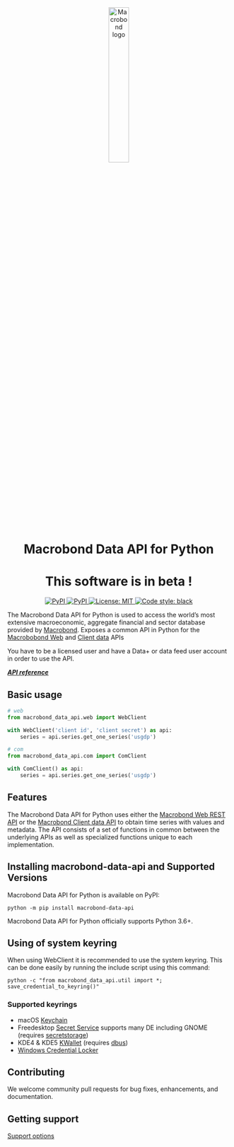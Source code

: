 <div align="center">
    <a href="https://www.macrobond.com/">
        <picture>
          <source media="(prefers-color-scheme: dark)" srcset="https://macrobond.github.io/macrobond-data-api/assets/Macrobond_logo_White.svg">
          <img loading="lazy" aria-roledescription="brand logo" alt="Macrobond logo" src="https://macrobond.github.io/macrobond-data-api/assets/Macrobond_logo_Black.svg" width="30%">
        </picture>
    </a>
</div>

<h1 align="center">Macrobond Data API for Python</h1>

<h1 align="center">This software is in beta !</h1>

<p align="center">
<a href="https://pypi.org/project/macrobond-data-api/">
    <img alt="PyPI" src="https://img.shields.io/pypi/v/macrobond-data-api">
</a>
<a href="https://pypi.org/project/macrobond-data-api/">
    <img alt="PyPI" src="https://img.shields.io/pypi/pyversions/macrobond-data-api.svg">
</a>
<!--
<a href="https://github.com/macrobond/macrobond-data-api/actions?query=workflow%3A%22tests%22">
    <img alt="PyPI" src="https://github.com/macrobond/macrobond-data-api/workflows/tests/badge.svg">
</a>
-->
<a href="https://github.com/macrobond-data-api/black/blob/main/LICENSE">
    <img alt="License: MIT" src="https://black.readthedocs.io/en/stable/_static/license.svg">
</a>
<!--
<a href="https://pepy.tech/project/macrobond-data-api"><img alt="Downloads" src="https://pepy.tech/badge/macrobond-data-api">
</a>
-->
<a href="https://github.com/psf/black"><img alt="Code style: black" src="https://img.shields.io/badge/code%20style-black-000000.svg">
</a>
</p>


The Macrobond Data API for Python is used to access the world’s most extensive macroeconomic, aggregate financial and sector database provided by [Macrobond](http://www.macrobond.com).
Exposes a common API in Python for the [Macrobobond Web](https://help.macrobond.com/technical-information/the-macrobond-data-web-api-feed/) and [Client data](https://help.macrobond.com/technical-information/the-macrobond-api-for-python/) APIs

You have to be a licensed user and have a Data+ or data feed user account in order to use the API.

[***API reference***](https://macrobond.github.io/macrobond-data-api/)

## Basic usage

```python
# web
from macrobond_data_api.web import WebClient

with WebClient('client id', 'client secret') as api:
    series = api.series.get_one_series('usgdp')

# com
from macrobond_data_api.com import ComClient

with ComClient() as api:
    series = api.series.get_one_series('usgdp')
```

## Features

The Macrobond Data API for Python uses either the [Macrobond Web REST API](https://help.macrobond.com/technical-information/the-macrobond-data-web-api-feed/) or the [Macrobond Client data API](https://help.macrobond.com/technical-information/the-macrobond-api-for-python/) to obtain time series with values and metadata.
The API consists of a set of functions in common between the underlying APIs as well as specialized functions unique to each implementation.

## Installing macrobond-data-api and Supported Versions

Macrobond Data API for Python is available on PyPI:

```console
python -m pip install macrobond-data-api
```

Macrobond Data API for Python officially supports Python 3.6+.

## Using of system keyring

When using WebClient it is recommended to use the system keyring.
This can be done easily by running the include script using this command:

```console
python -c "from macrobond_data_api.util import *; save_credential_to_keyring()"
```

### Supported keyrings

* macOS [Keychain](https://en.wikipedia.org/wiki/Keychain_%28software%29)
* Freedesktop [Secret Service](http://standards.freedesktop.org/secret-service/) supports many DE including GNOME (requires [secretstorage](https://pypi.python.org/pypi/secretstorage))
* KDE4 & KDE5 [KWallet](https://en.wikipedia.org/wiki/KWallet) (requires [dbus](https://pypi.python.org/pypi/dbus-python))
* [Windows Credential Locker](https://docs.microsoft.com/en-us/windows/uwp/security/credential-locker)

## Contributing

We welcome community pull requests for bug fixes, enhancements, and documentation.

## Getting support

[Support options](https://help.macrobond.com/support/)
